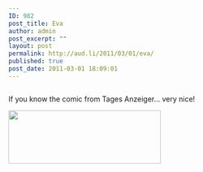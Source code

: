 ```yaml
---
ID: 982
post_title: Eva
author: admin
post_excerpt: ""
layout: post
permalink: http://aud.li/2011/03/01/eva/
published: true
post_date: 2011-03-01 18:09:01
---
```

<img src="file:///Users/halbritter/Desktop/Eva.jpg" alt="" /><a href="http://aud.li/wp-content/uploads/2011/03/Eva1.jpg"></a>

If you know the comic from Tages Anzeiger... very nice!

<a href="http://aud.li/wp-content/uploads/2011/03/Eva1.jpg"><img class="aligncenter size-medium wp-image-985" title="Eva" src="http://aud.li/wp-content/uploads/2011/03/Eva1-300x105.jpg" alt="" width="300" height="105" /></a>